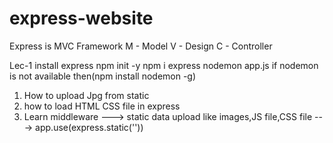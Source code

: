 # express-website
Express is MVC Framework
M - Model
V - Design
C - Controller

Lec-1
install express
npm init -y
npm i express
nodemon app.js
if nodemon is not available then(npm install nodemon -g)
1. How to upload Jpg from static 
2. how to load HTML CSS file in express
3. Learn middleware ---> static data upload like images,JS file,CSS file ---> app.use(express.static(''))
   
   
